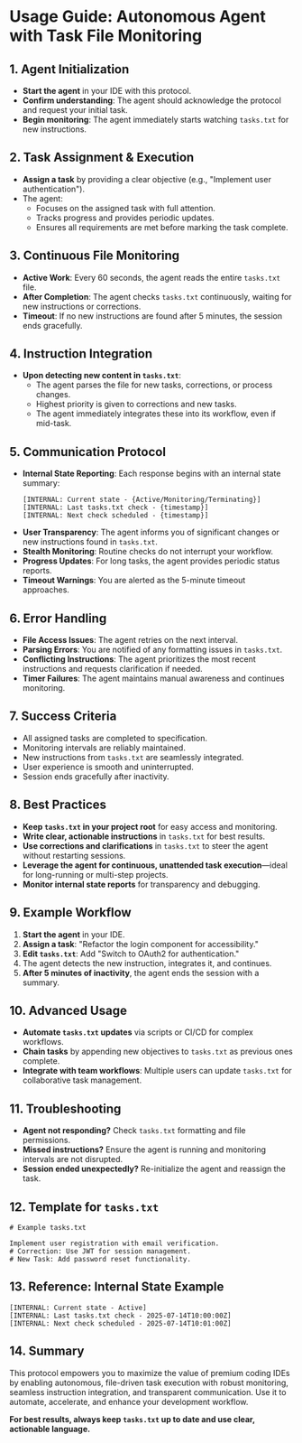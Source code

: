 # Usage Guide: Autonomous Agent with Task File Monitoring

## 1. Agent Initialization

- **Start the agent** in your IDE with this protocol.
- **Confirm understanding**: The agent should acknowledge the protocol and request your initial task.
- **Begin monitoring**: The agent immediately starts watching `tasks.txt` for new instructions.

## 2. Task Assignment & Execution

- **Assign a task** by providing a clear objective (e.g., "Implement user authentication").
- The agent:
  - Focuses on the assigned task with full attention.
  - Tracks progress and provides periodic updates.
  - Ensures all requirements are met before marking the task complete.

## 3. Continuous File Monitoring

- **Active Work**: Every 60 seconds, the agent reads the entire `tasks.txt` file.
- **After Completion**: The agent checks `tasks.txt` continuously, waiting for new instructions or corrections.
- **Timeout**: If no new instructions are found after 5 minutes, the session ends gracefully.

## 4. Instruction Integration

- **Upon detecting new content in `tasks.txt`**:
  - The agent parses the file for new tasks, corrections, or process changes.
  - Highest priority is given to corrections and new tasks.
  - The agent immediately integrates these into its workflow, even if mid-task.

## 5. Communication Protocol

- **Internal State Reporting**: Each response begins with an internal state summary:
  ```
  [INTERNAL: Current state - {Active/Monitoring/Terminating}]
  [INTERNAL: Last tasks.txt check - {timestamp}]
  [INTERNAL: Next check scheduled - {timestamp}]
  ```
- **User Transparency**: The agent informs you of significant changes or new instructions found in `tasks.txt`.
- **Stealth Monitoring**: Routine checks do not interrupt your workflow.
- **Progress Updates**: For long tasks, the agent provides periodic status reports.
- **Timeout Warnings**: You are alerted as the 5-minute timeout approaches.

## 6. Error Handling

- **File Access Issues**: The agent retries on the next interval.
- **Parsing Errors**: You are notified of any formatting issues in `tasks.txt`.
- **Conflicting Instructions**: The agent prioritizes the most recent instructions and requests clarification if needed.
- **Timer Failures**: The agent maintains manual awareness and continues monitoring.

## 7. Success Criteria

- All assigned tasks are completed to specification.
- Monitoring intervals are reliably maintained.
- New instructions from `tasks.txt` are seamlessly integrated.
- User experience is smooth and uninterrupted.
- Session ends gracefully after inactivity.

## 8. Best Practices

- **Keep `tasks.txt` in your project root** for easy access and monitoring.
- **Write clear, actionable instructions** in `tasks.txt` for best results.
- **Use corrections and clarifications** in `tasks.txt` to steer the agent without restarting sessions.
- **Leverage the agent for continuous, unattended task execution**—ideal for long-running or multi-step projects.
- **Monitor internal state reports** for transparency and debugging.

## 9. Example Workflow

1. **Start the agent** in your IDE.
2. **Assign a task**: "Refactor the login component for accessibility."
3. **Edit `tasks.txt`**: Add "Switch to OAuth2 for authentication."
4. The agent detects the new instruction, integrates it, and continues.
5. **After 5 minutes of inactivity**, the agent ends the session with a summary.

## 10. Advanced Usage

- **Automate `tasks.txt` updates** via scripts or CI/CD for complex workflows.
- **Chain tasks** by appending new objectives to `tasks.txt` as previous ones complete.
- **Integrate with team workflows**: Multiple users can update `tasks.txt` for collaborative task management.

## 11. Troubleshooting

- **Agent not responding?** Check `tasks.txt` formatting and file permissions.
- **Missed instructions?** Ensure the agent is running and monitoring intervals are not disrupted.
- **Session ended unexpectedly?** Re-initialize the agent and reassign the task.

## 12. Template for `tasks.txt`

```
# Example tasks.txt

Implement user registration with email verification.
# Correction: Use JWT for session management.
# New Task: Add password reset functionality.
```

## 13. Reference: Internal State Example

```
[INTERNAL: Current state - Active]
[INTERNAL: Last tasks.txt check - 2025-07-14T10:00:00Z]
[INTERNAL: Next check scheduled - 2025-07-14T10:01:00Z]
```

## 14. Summary

This protocol empowers you to maximize the value of premium coding IDEs by enabling autonomous, file-driven task execution with robust monitoring, seamless instruction integration, and transparent communication. Use it to automate, accelerate, and enhance your development workflow.

**For best results, always keep `tasks.txt` up to date and use clear, actionable language.**
